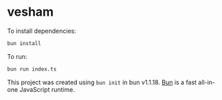 # vesham

To install dependencies:

```bash
bun install
```

To run:

```bash
bun run index.ts
```

This project was created using `bun init` in bun v1.1.18. [Bun](https://bun.sh) is a fast all-in-one JavaScript runtime.
